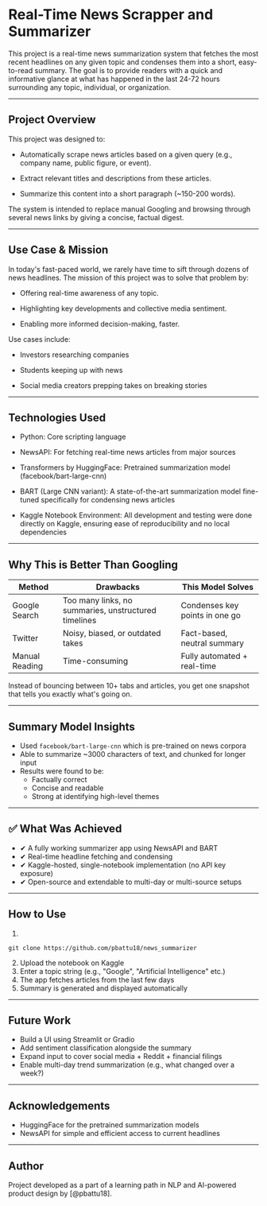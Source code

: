 # Real-Time News Scrapper and Summarizer

This project is a real-time news summarization system that fetches the most recent headlines on any given topic and condenses them into a short, easy-to-read summary. The goal is to provide readers with a quick and informative glance at what has happened in the last 24-72 hours surrounding any topic, individual, or organization.
___

## Project Overview
This project was designed to:

- Automatically scrape news articles based on a given query (e.g., company name, public figure, or event).

- Extract relevant titles and descriptions from these articles.

- Summarize this content into a short paragraph (~150-200 words).

The system is intended to replace manual Googling and browsing through several news links by giving a concise, factual digest.

___

## Use Case & Mission

In today's fast-paced world, we rarely have time to sift through dozens of news headlines. 
The mission of this project was to solve that problem by:
- Offering real-time awareness of any topic.

- Highlighting key developments and collective media sentiment.

- Enabling more informed decision-making, faster.

Use cases include:

- Investors researching companies

- Students keeping up with news

- Social media creators prepping takes on breaking stories

___

## Technologies Used

- Python: Core scripting language

- NewsAPI: For fetching real-time news articles from major sources

- Transformers by HuggingFace: Pretrained summarization model (facebook/bart-large-cnn)

- BART (Large CNN variant): A state-of-the-art summarization model fine-tuned specifically for condensing news articles

- Kaggle Notebook Environment: All development and testing were done directly on Kaggle, ensuring ease of reproducibility and no local dependencies

___
##  Why This is Better Than Googling

| Method       | Drawbacks                                             | This Model Solves             |
|--------------|--------------------------------------------------------|-------------------------------|
| Google Search| Too many links, no summaries, unstructured timelines | Condenses key points in one go|
| Twitter      | Noisy, biased, or outdated takes                      | Fact-based, neutral summary   |
| Manual Reading| Time-consuming                                       | Fully automated + real-time   |

Instead of bouncing between 10+ tabs and articles, you get one snapshot that tells you exactly what's going on.

---

##  Summary Model Insights

- Used `facebook/bart-large-cnn` which is pre-trained on news corpora  
- Able to summarize ~3000 characters of text, and chunked for longer input  
- Results were found to be:
  - Factually correct  
  - Concise and readable  
  - Strong at identifying high-level themes  

---

## ✅ What Was Achieved

- ✔ A fully working summarizer app using NewsAPI and BART  
- ✔ Real-time headline fetching and condensing  
- ✔ Kaggle-hosted, single-notebook implementation (no API key exposure)  
- ✔ Open-source and extendable to multi-day or multi-source setups  

---

##  How to Use

1.
```
git clone https://github.com/pbattu18/news_summarizer
```
2. Upload the notebook on Kaggle  
3. Enter a topic string (e.g., "Google", "Artificial Intelligence" etc.)  
4. The app fetches articles from the last few days  
5. Summary is generated and displayed automatically  

---

##  Future Work

- Build a UI using Streamlit or Gradio  
- Add sentiment classification alongside the summary  
- Expand input to cover social media + Reddit + financial filings  
- Enable multi-day trend summarization (e.g., what changed over a week?)  

---

##  Acknowledgements

- HuggingFace for the pretrained summarization models  
- NewsAPI for simple and efficient access to current headlines  

---

##  Author
Project developed as a part of a learning path in NLP and AI-powered product design by [@pbattu18].










